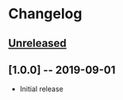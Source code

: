 # Changelog


## [Unreleased]

## [1.0.0] -- 2019-09-01

* Initial release

[Unreleased]: https://github.com/vadret/android/compare/1.0.0...HEAD
[0.1.0]: https://github.com/vadret/android/releases/tag/1.0.0